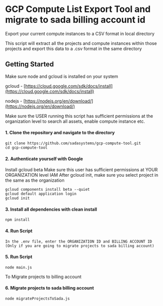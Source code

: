 # GCP Compute List Export Tool and migrate to sada billing account id
Export your current compute instances to a CSV format in local directory

This script will extract all the projects and compute instances within those projects and export this data to a .csv format in the same directory 

## Getting Started
Make sure node and gcloud is installed on your system

gcloud - [https://cloud.google.com/sdk/docs/install](https://cloud.google.com/sdk/docs/install)

nodejs - [https://nodejs.org/en/download/](https://nodejs.org/en/download/)

Make sure the USER running this script has sufficient permissions at the organization level to search all assets, enable compute instance etc.

#### 1. Clone the repository and navigate to the directory
```shell
git clone https://github.com/sadasystems/gcp-compute-tool.git
cd gcp-compute-tool
```
#### 2. Authenticate yourself with Google
Install gcloud beta
Make sure this user has sufficient permissions at YOUR ORGANIZATION level IAM
After gcloud init, make sure you select project in the same as the organization
```shell
gcloud components install beta --quiet
gcloud default application login 
gcloud init
```

#### 3. Install all dependencies with clean install
```shell
npm install
```

#### 4. Run Script
```shell
In the .env file, enter the ORGANIZATION ID and BILLING ACCOUNT ID (Only if you are going to migrate projects to sada billing account) 
```

#### 5. Run Script
```shell
node main.js
```

To Migrate projects to billing account 

#### 6. Migrate projects to sada billing account
```shell
node migrateProjectsToSada.js
```

